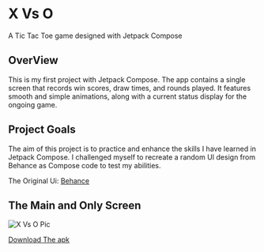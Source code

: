 # X Vs O

A Tic Tac Toe game designed with Jetpack Compose




## OverView


This is my first project with Jetpack Compose. The app contains a single screen that records win scores,
draw times, and rounds played. It features smooth and simple animations, along with a current status display for the ongoing game.





## Project Goals


The aim of this project is to practice and enhance the skills I have learned in Jetpack Compose.
I challenged myself to recreate a random UI design from Behance as Compose code to test my abilities.


The Original Ui: [Behance](https://www.behance.net/gallery/143418119/TIC-TAC-TOE-Game-App?tracking_source=search_projects|tic+tac+toe+game+ui&l=2)




## The Main and Only Screen
![X Vs O Pic](https://github.com/Attia64/XVsOgame/assets/154909582/ca654afc-4094-4335-9506-13ca88cf711a)


[Download The apk](https://github.com/Attia64/XVsOgame/raw/master/X%20Vs%20O.apk)

















